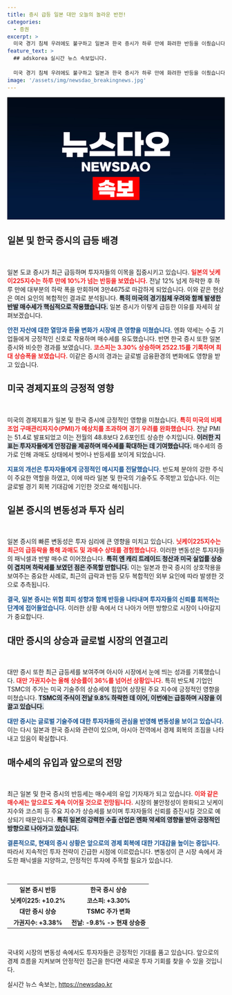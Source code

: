 ```yaml
---
title: 증시 급등 일본 대만 오늘의 놀라운 반전!
categories:
  - 증권
excerpt: >
  미국 경기 침체 우려에도 불구하고 일본과 한국 증시가 하루 만에 화려한 반등을 이뤘습니다! 닛케이225는 10% 급등하며 전날의 폭락을 만회했고, 코스피도 최대 상승폭을 기록했습니다. 과매도 해소와 미 경제 지표의 긍정적인 변화가 주요 원인으로 분석되고 있습니다.
feature_text: >
  ## adskorea 실시간 뉴스 속보입니다.

  미국 경기 침체 우려에도 불구하고 일본과 한국 증시가 하루 만에 화려한 반등을 이뤘습니다! 닛케이225는 10% 급등하며 전날의 폭락을 만회했고, 코스피도 최대 상승폭을 기록했습니다. 과매도 해소와 미 경제 지표의 긍정적인 변화가 주요 원인으로 분석되고 있습니다.
image: '/assets/img/newsdao_breakingnews.jpg'
---
```


<p><img src="/assets/img/newsdao_breakingnews.jpg" alt="adskorea 속보" /></p>

<h2 data-ke-size="size26">일본 및 한국 증시의 급등 배경</h2>

<p data-ke-size="size16">&nbsp;</p>

<p>일본 도쿄 증시가 최근 급등하며 투자자들의 이목을 집중시키고 있습니다. <b><span style="color: #ee2323;">일본의 닛케이225지수는 하루 만에 10%가 넘는 반등을 보였습니다.</span></b> 전날 12% 넘게 하락한 후 하루 만에 대부분의 하락 폭을 만회하며 3만4675로 마감하게 되었습니다. 이와 같은 현상은 여러 요인의 복합적인 결과로 분석됩니다. <b><span style="background-color: #21538527;">특히 미국의 경기침체 우려와 함께 발생한 반발 매수세가 핵심적으로 작용했습니다.</span></b> 일본 증시가 이렇게 급등한 이유를 자세히 살펴보겠습니다.</p>

<p><b><span style="color: #1a5490;">안전 자산에 대한 열망과 환율 변화가 시장에 큰 영향을 미쳤습니다.</span></b> 엔화 약세는 수출 기업들에게 긍정적인 신호로 작용하며 매수세를 유도했습니다. 반면 한국 증시 또한 일본 증시와 비슷한 경과를 보였습니다. <b><span style="color: #ee2323;">코스피는 3.30% 상승하며 2522.15를 기록하며 최대 상승폭을 보였습니다.</span></b> 이같은 증시의 경과는 글로벌 금융환경의 변화에도 영향을 받고 있습니다.</p>

<h2 data-ke-size="size26">미국 경제지표의 긍정적 영향</h2>

<p data-ke-size="size16">&nbsp;</p>

<p>미국의 경제지표가 일본 및 한국 증시에 긍정적인 영향을 미쳤습니다. <b><span style="color: #ee2323;">특히 미국의 비제조업 구매관리자지수(PMI)가 예상치를 초과하며 경기 우려를 완화했습니다.</span></b> 전날 PMI는 51.4로 발표되었고 이는 전월의 48.8보다 2.6포인트 상승한 수치입니다. <b><span style="background-color: #21538527;">이러한 지표는 투자자들에게 안정감을 제공하며 매수세를 확대하는 데 기여했습니다.</span></b> 매수세의 증가로 인해 과매도 상태에서 벗어나 반등세를 보이게 되었습니다. </p>

<p><b><span style="color: #1a5490;">지표의 개선은 투자자들에게 긍정적인 메시지를 전달했습니다.</span></b> 반도체 분야의 강한 주식이 주요한 역할을 하였고, 이에 따라 일본 및 한국의 기술주도 주목받고 있습니다. 이는 글로벌 경기 회복 기대감에 기인한 것으로 해석됩니다.</p>

<h2 data-ke-size="size26">일본 증시의 변동성과 투자 심리</h2>

<p data-ke-size="size16">&nbsp;</p>

<p>일본 증시의 빠른 변동성은 투자 심리에 큰 영향을 미치고 있습니다. <b><span style="color: #ee2323;">닛케이225지수는 최근의 급등락을 통해 과매도 및 과매수 상태를 경험했습니다.</span></b> 이러한 변동성은 투자자들의 패닉셀과 반발 매수로 이어졌습니다. <b><span style="background-color: #21538527;">특히 엔 캐리 트레이드 청산과 미국 실업률 상승이 겹치며 하락세를 보였던 점은 주목할 만합니다.</span></b> 이는 일본과 한국 증시의 상호작용을 보여주는 중요한 사례로, 최근의 급락과 반등 모두 복합적인 외부 요인에 따라 발생한 것으로 추측됩니다.</p>

<p><b><span style="color: #1a5490;">결국, 일본 증시는 위험 회피 성향과 함께 반등을 나타내며 투자자들의 신뢰를 회복하는 단계에 접어들었습니다.</span></b> 이러한 상황 속에서 더 나아가 어떤 방향으로 시장이 나아갈지가 중요합니다.</p>

<h2 data-ke-size="size26">대만 증시의 상승과 글로벌 시장의 연결고리</h2>

<p data-ke-size="size16">&nbsp;</p>

<p>대만 증시 또한 최근 급등세를 보여주며 아시아 시장에서 눈에 띄는 성과를 기록했습니다. <b><span style="color: #ee2323;">대만 가권지수는 올해 상승률이 36%를 넘어선 상황입니다.</span></b> 특히 반도체 기업인 TSMC의 주가는 미국 기술주의 상승세에 힘입어 상장된 주요 지수에 긍정적인 영향을 미쳤습니다. <b><span style="background-color: #21538527;">TSMC의 주식이 전날 9.8% 하락한 데 이어, 이번에는 급등하며 시장을 이끌고 있습니다.</span></b> </p>

<p><b><span style="color: #1a5490;">대만 증시는 글로벌 기술주에 대한 투자자들의 관심을 반영해 변동성을 보이고 있습니다.</span></b> 이는 다시 일본과 한국 증시와 관련이 있으며, 아시아 전역에서 경제 회복의 조짐을 나타내고 있음이 확실합니다.</p>

<h2 data-ke-size="size26">매수세의 유입과 앞으로의 전망</h2>

<p data-ke-size="size16">&nbsp;</p>

<p>최근 일본 및 한국 증시의 반등세는 매수세의 유입 기자재가 되고 있습니다. <b><span style="color: #ee2323;">이와 같은 매수세는 앞으로도 계속 이어질 것으로 전망됩니다.</span></b> 시장의 불안정성이 완화되고 닛케이지수와 코스피 등 주요 지수가 상승세를 보이며 투자자들의 신뢰를 증진시킬 것으로 예상되기 때문입니다. <b><span style="background-color: #21538527;">특히 일본의 강력한 수출 산업은 엔화 약세의 영향을 받아 긍정적인 방향으로 나아가고 있습니다.</span></b> </p>

<p><b><span style="color: #1a5490;">결론적으로, 현재의 증시 상황은 앞으로의 경제 회복에 대한 기대감을 높이는 중입니다.</span></b> 따라서 지속적인 투자 전략이 긴급한 시점에 이르렀습니다. 변동성이 큰 시장 속에서 과도한 패닉셀을 지양하고, 안정적인 투자에 주목할 필요가 있습니다. </p>

<p data-ke-size="size16">&nbsp;</p>

<table>
<tr>
    <td style="text-align: center; height: 17px;"><b>일본 증시 반등</b></td>
    <td style="text-align: center; height: 17px;"><b>한국 증시 상승</b></td>
</tr>
<tr>
    <td style="text-align: center; height: 17px;"><b>닛케이225: +10.2%</b></td>
    <td style="text-align: center; height: 17px;"><b>코스피: +3.30%</b></td>
</tr>
<tr>
    <td style="text-align: center; height: 17px;"><b>대만 증시 상승</b></td>
    <td style="text-align: center; height: 17px;"><b>TSMC 주가 변화</b></td>
</tr>
<tr>
    <td style="text-align: center; height: 17px;"><b>가권지수: +3.38%</b></td>
    <td style="text-align: center; height: 17px;"><b>전날: -9.8% -> 현재 상승중</b></td>
</tr>
</table>

<p data-ke-size="size16">&nbsp;</p>

<p>국내외 시장의 변동성 속에서도 투자자들은 긍정적인 기대를 품고 있습니다. 앞으로의 경제 흐름을 지켜보며 안정적인 접근을 한다면 새로운 투자 기회를 찾을 수 있을 것입니다.</p>
실시간 뉴스 속보는, <a href="https://newsdao.kr" rel="dofollow">https://newsdao.kr</a>


